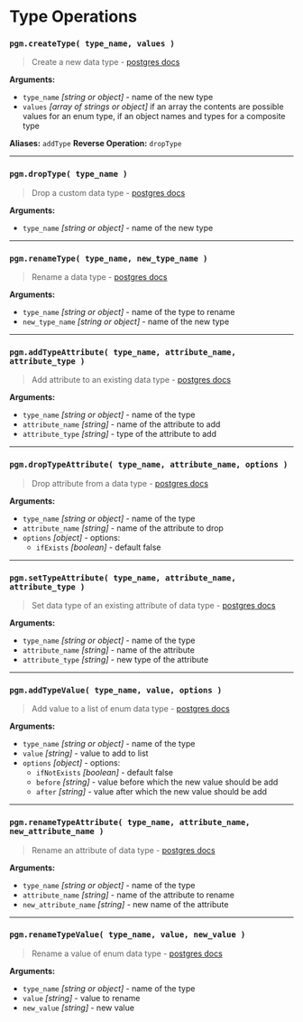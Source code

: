# Type Operations

### `pgm.createType( type_name, values )`

> Create a new data type - [postgres docs](http://www.postgresql.org/docs/current/static/sql-createtype.html)

**Arguments:**

- `type_name` _[string or object]_ - name of the new type
- `values` _[array of strings or object]_ if an array the contents are possible values for an enum type, if an object names and types for a composite type

**Aliases:** `addType`
**Reverse Operation:** `dropType`

---

### `pgm.dropType( type_name )`

> Drop a custom data type - [postgres docs](http://www.postgresql.org/docs/current/static/sql-droptype.html)

**Arguments:**

- `type_name` _[string or object]_ - name of the new type

---

### `pgm.renameType( type_name, new_type_name )`

> Rename a data type - [postgres docs](http://www.postgresql.org/docs/current/static/sql-altertype.html)

**Arguments:**

- `type_name` _[string or object]_ - name of the type to rename
- `new_type_name` _[string or object]_ - name of the new type

---

### `pgm.addTypeAttribute( type_name, attribute_name, attribute_type )`

> Add attribute to an existing data type - [postgres docs](http://www.postgresql.org/docs/current/static/sql-altertype.html)

**Arguments:**

- `type_name` _[string or object]_ - name of the type
- `attribute_name` _[string]_ - name of the attribute to add
- `attribute_type` _[string]_ - type of the attribute to add

---

### `pgm.dropTypeAttribute( type_name, attribute_name, options )`

> Drop attribute from a data type - [postgres docs](http://www.postgresql.org/docs/current/static/sql-altertype.html)

**Arguments:**

- `type_name` _[string or object]_ - name of the type
- `attribute_name` _[string]_ - name of the attribute to drop
- `options` _[object]_ - options:
  - `ifExists` _[boolean]_ - default false

---

### `pgm.setTypeAttribute( type_name, attribute_name, attribute_type )`

> Set data type of an existing attribute of data type - [postgres docs](http://www.postgresql.org/docs/current/static/sql-altertype.html)

**Arguments:**

- `type_name` _[string or object]_ - name of the type
- `attribute_name` _[string]_ - name of the attribute
- `attribute_type` _[string]_ - new type of the attribute

---

### `pgm.addTypeValue( type_name, value, options )`

> Add value to a list of enum data type - [postgres docs](http://www.postgresql.org/docs/current/static/sql-altertype.html)

**Arguments:**

- `type_name` _[string or object]_ - name of the type
- `value` _[string]_ - value to add to list
- `options` _[object]_ - options:
  - `ifNotExists` _[boolean]_ - default false
  - `before` _[string]_ - value before which the new value should be add
  - `after` _[string]_ - value after which the new value should be add

---

### `pgm.renameTypeAttribute( type_name, attribute_name, new_attribute_name )`

> Rename an attribute of data type - [postgres docs](http://www.postgresql.org/docs/current/static/sql-altertype.html)

**Arguments:**

- `type_name` _[string or object]_ - name of the type
- `attribute_name` _[string]_ - name of the attribute to rename
- `new_attribute_name` _[string]_ - new name of the attribute

---

### `pgm.renameTypeValue( type_name, value, new_value )`

> Rename a value of enum data type - [postgres docs](https://www.postgresql.org/docs/current/static/sql-altertype.html)

**Arguments:**

- `type_name` _[string or object]_ - name of the type
- `value` _[string]_ - value to rename
- `new_value` _[string]_ - new value
